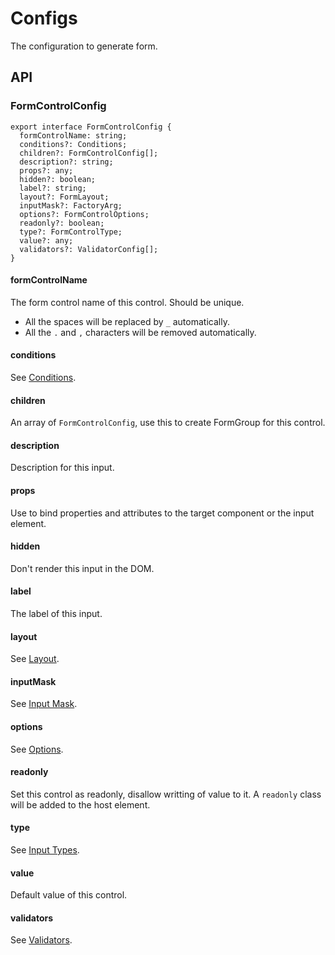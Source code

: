 # Configs

The configuration to generate form.

## API

### FormControlConfig

```tsx
export interface FormControlConfig {
  formControlName: string;
  conditions?: Conditions;
  children?: FormControlConfig[];
  description?: string;
  props?: any;
  hidden?: boolean;
  label?: string;
  layout?: FormLayout;
  inputMask?: FactoryArg;
  options?: FormControlOptions;
  readonly?: boolean;
  type?: FormControlType;
  value?: any;
  validators?: ValidatorConfig[];
}
```

#### formControlName

The form control name of this control. Should be unique.

- All the spaces will be replaced by `_` automatically.
- All the `.` and `,` characters will be removed automatically.

#### conditions

See [Conditions](../../v8/conditions/conditions_en.md).

#### children

An array of `FormControlConfig`, use this to create FormGroup for this control.

#### description

Description for this input.

#### props

Use to bind properties and attributes to the target component or the input element.

#### hidden

Don't render this input in the DOM.

#### label

The label of this input.

#### layout

See [Layout](../../v8/layout/layout_en.md).

#### inputMask

See [Input Mask](../../v8/input-mask/input-mask_en.md).

#### options

See [Options](../../v8/options/options_en.md).

#### readonly

Set this control as readonly, disallow writting of value to it. A `readonly` class will be added to the host element.

#### type

See [Input Types](../../v8/input-types/input-types_en.md).

#### value

Default value of this control.

#### validators

See [Validators](../../v8/validators/validators_en.md).
